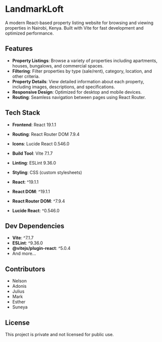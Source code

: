 # LandmarkLoft

A modern React-based property listing website for browsing and viewing properties in Nairobi, Kenya. Built with Vite for fast development and optimized performance.

## Features

- **Property Listings**: Browse a variety of properties including apartments, houses, bungalows, and commercial spaces.
- **Filtering**: Filter properties by type (sale/rent), category, location, and other criteria.
- **Property Details**: View detailed information about each property, including images, descriptions, and specifications.
- **Responsive Design**: Optimized for desktop and mobile devices.
- **Routing**: Seamless navigation between pages using React Router.

## Tech Stack

- **Frontend**: React 19.1.1
- **Routing**: React Router DOM 7.9.4
- **Icons**: Lucide React 0.546.0
- **Build Tool**: Vite 7.1.7
- **Linting**: ESLint 9.36.0
- **Styling**: CSS (custom stylesheets)

- **React**: ^19.1.1
- **React DOM**: ^19.1.1
- **React Router DOM**: ^7.9.4
- **Lucide React**: ^0.546.0

## Dev Dependencies

- **Vite**: ^7.1.7
- **ESLint**: ^9.36.0
- **@vitejs/plugin-react**: ^5.0.4
- And more...

## Contributors

- Nelson
- Adonis
- Julius
- Mark
- Esther
- Suneya

## License

This project is private and not licensed for public use.
